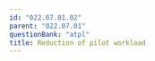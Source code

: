 ```yaml
---
id: "022.07.01.02"
parent: "022.07.01"
questionBank: "atpl"
title: Reduction of pilot workload
---
```


